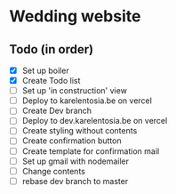 # Wedding website

## Todo (in order)
- [x] Set up boiler
- [x] Create Todo list
- [ ] Set up 'in construction' view
- [ ] Deploy to karelentosia.be on vercel
- [ ] Create Dev branch
- [ ] Deploy to dev.karelentosia.be on vercel
- [ ] Create styling without contents
- [ ] Create confirmation button
- [ ] Create template for confirmation mail
- [ ] Set up gmail with nodemailer
- [ ] Change contents
- [ ] rebase dev branch to master